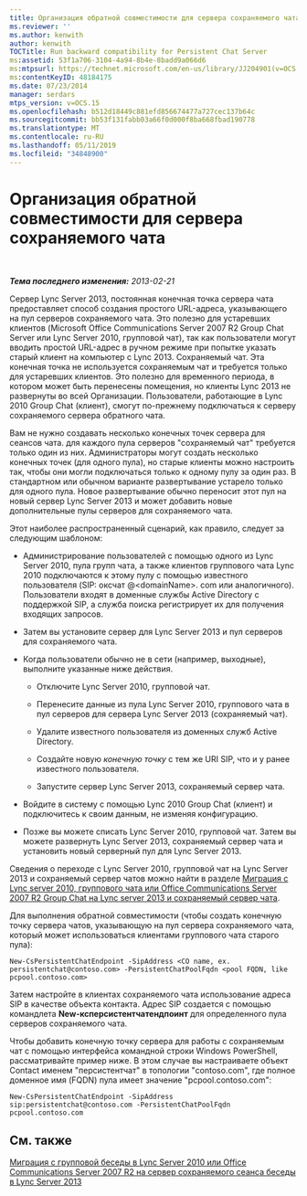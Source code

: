 ```yaml
---
title: Организация обратной совместимости для сервера сохраняемого чата
ms.reviewer: ''
ms.author: kenwith
author: kenwith
TOCTitle: Run backward compatibility for Persistent Chat Server
ms:assetid: 53f1a706-3104-4a94-8b4e-8badd9a066d6
ms:mtpsurl: https://technet.microsoft.com/en-us/library/JJ204901(v=OCS.15)
ms:contentKeyID: 48184175
ms.date: 07/23/2014
manager: serdars
mtps_version: v=OCS.15
ms.openlocfilehash: b512d18449c881efd856674477a727cec137b64c
ms.sourcegitcommit: bb53f131fabb03a66f0d000f8ba668fbad190778
ms.translationtype: MT
ms.contentlocale: ru-RU
ms.lasthandoff: 05/11/2019
ms.locfileid: "34848900"
---
```

<div data-xmlns="http://www.w3.org/1999/xhtml">

<div class="topic" data-xmlns="http://www.w3.org/1999/xhtml" data-msxsl="urn:schemas-microsoft-com:xslt" data-cs="http://msdn.microsoft.com/en-us/">

<div data-asp="http://msdn2.microsoft.com/asp">

# <a name="run-backward-compatibility-for-persistent-chat-server"></a>Организация обратной совместимости для сервера сохраняемого чата

</div>

<div id="mainSection">

<div id="mainBody">

<span> </span>

_**Тема последнего изменения:** 2013-02-21_

Сервер Lync Server 2013, постоянная конечная точка сервера чата предоставляет способ создания простого URL-адреса, указывающего на пул серверов сохраняемого чата. Это полезно для устаревших клиентов (Microsoft Office Communications Server 2007 R2 Group Chat Server или Lync Server 2010, групповой чат), так как пользователи могут вводить простой URL-адрес в ручном режиме при попытке указать старый клиент на компьютер с Lync 2013. Сохраняемый чат. Эта конечная точка не используется сохраняемым чат и требуется только для устаревших клиентов. Это полезно для временного периода, в котором может быть перенесены помещения, но клиенты Lync 2013 не развернуты во всей Организации. Пользователи, работающие в Lync 2010 Group Chat (клиент), смогут по-прежнему подключаться к серверу сохраняемого сервера обратного чата.

Вам не нужно создавать несколько конечных точек сервера для сеансов чата. для каждого пула серверов "сохраняемый чат" требуется только один из них. Администраторы могут создать несколько конечных точек (для одного пула), но старые клиенты можно настроить так, чтобы они могли подключаться только к одному пулу за один раз. В стандартном или обычном варианте развертывание устарело только для одного пула. Новое развертывание обычно переносит этот пул на новый сервер Lync Server 2013 и может добавить новые дополнительные пулы серверов для сохраняемого чата.

Этот наиболее распространенный сценарий, как правило, следует за следующим шаблоном:

  - Администрирование пользователей с помощью одного из Lync Server 2010, пула групп чата, а также клиентов группового чата Lync 2010 подключаются к этому пулу с помощью известного пользователя (SIP: оксчат @\<domainName\>. com или аналогичного). Пользователи входят в доменные службы Active Directory с поддержкой SIP, а служба поиска регистрирует их для получения входящих запросов.

  - Затем вы установите сервер для Lync Server 2013 и пул серверов для сохраняемого чата.

  - Когда пользователи обычно не в сети (например, выходные), выполните указанные ниже действия.
    
      - Отключите Lync Server 2010, групповой чат.
    
      - Перенесите данные из пула Lync Server 2010, группового чата в пул серверов для сервера Lync Server 2013 (сохраняемый чат).
    
      - Удалите известного пользователя из доменных служб Active Directory.
    
      - Создайте новую *конечную точку* с тем же URI SIP, что и у ранее известного пользователя.
    
      - Запустите сервер Lync Server 2013, сохраняемый сервер чата.

  - Войдите в систему с помощью Lync 2010 Group Chat (клиент) и подключитесь к своим данным, не изменяя конфигурацию.

  - Позже вы можете списать Lync Server 2010, групповой чат. Затем вы можете развернуть Lync Server 2013, сохраняемый сервер чата и установить новый серверный пул для Lync Server 2013.

Сведения о переходе с Lync Server 2010, групповой чат на Lync Server 2013 и сохраняемый сервер чатов можно найти в разделе [Миграция с Lync server 2010, группового чата или Office Communications Server 2007 R2 Group Chat на Lync server 2013 и сохраняемый сервер чата](migration-from-lync-server-2010-group-chat-or-office-communications-server-2007-r2-group-chat-to-lync-server-2013-persistent-chat-server.md).

Для выполнения обратной совместимости (чтобы создать конечную точку сервера чатов, указывающую на пул сервера сохраняемого чата, который может использоваться клиентами группового чата старого пула):

    New-CsPersistentChatEndpoint -SipAddress <CO name, ex. persistentchat@contoso.com> -PersistentChatPoolFqdn <pool FQDN, like pcpool.contoso.com>

Затем настройте в клиентах сохраняемого чата использование адреса SIP в качестве объекта контакта. Адрес SIP создается с помощью командлета **New-ксперсистентчатендпоинт** для определенного пула серверов сохраняемого чата.

Чтобы добавить конечную точку сервера для работы с сохраняемым чат с помощью интерфейса командной строки Windows PowerShell, рассматривайте пример ниже. В этом случае вы настраиваете объект Contact именем "персистентчат" в топологии "contoso.com", где полное доменное имя (FQDN) пула имеет значение "pcpool.contoso.com":

    New-CsPersistentChatEndpoint -SipAddress sip:persistentchat@contoso.com -PersistentChatPoolFqdn pcpool.contoso.com

<div>

## <a name="see-also"></a>См. также


[Миграция с групповой беседы в Lync Server 2010 или Office Communications Server 2007 R2 на сервер сохраняемого сеанса беседы в Lync Server 2013](migration-from-lync-server-2010-group-chat-or-office-communications-server-2007-r2-group-chat-to-lync-server-2013-persistent-chat-server.md)  
  

</div>

</div>

<span> </span>

</div>

</div>

</div>

